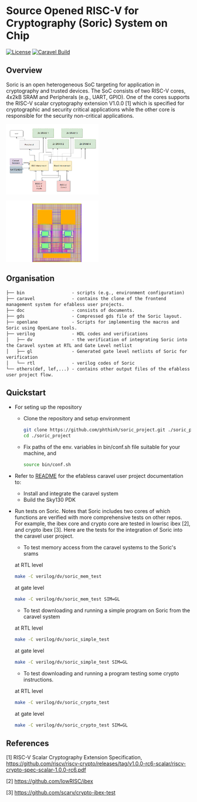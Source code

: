 # Source Opened RISC-V for Cryptography (Soric) System on Chip

[![License](https://img.shields.io/badge/License-Apache%202.0-blue.svg)](https://opensource.org/licenses/Apache-2.0) [![Caravel Build](https://github.com/efabless/caravel_project_example/actions/workflows/caravel_build.yml/badge.svg)](https://github.com/efabless/caravel_project_example/actions/workflows/caravel_build.yml)

<!--- -------------------------------------------------------------------- --->

## Overview
Soric is an open heterogeneous SoC targeting for application in cryptography and trusted devices. The SoC consists of two RISC-V cores, 4x2kB SRAM and Peripherals (e.g., UART, GPIO). One of the cores supports the RISC-V scalar cryptography extension V1.0.0 [1] which is specified for cryptographic and security critical applications while the other core is responsible for the security non-critical applications.

   <p align="left">
   <img src="./bin/soc.png" width="50%" height="50%">
   </p>

   <p align="left">
   <img src="./bin/soric.png" width="50%" height="50%">
   </p>

## Organisation

```
├── bin                  - scripts (e.g., environment configuration)
├── caravel              - contains the clone of the frontend management system for efabless user projects.
├── doc                  - consists of documents.
├── gds                  - Compressed gds file of the Soric layout.
├── openlane             - Scripts for implementing the macros and Soric using OpenLane tools.
├── verilog              - HDL codes and verifications
│   ├── dv               - the verification of integrating Soric into the Caravel system at RTL and Gate Level netlist
│   ├── gl               - Generated gate level netlists of Soric for verification
│   └── rtl              - verilog codes of Soric
└── others(def, lef,...) - contains other output files of the efabless user project flow.
```
## Quickstart

- For seting up the repository

  - Clone the repository and setup environment 
  
    ```sh
    git clone https://github.com/phthinh/soric_project.git ./soric_project
    cd ./soric_project
    ```
  
  - Fix paths of the env. variables in bin/conf.sh file suitable for your machine, and
  
    ```sh
    source bin/conf.sh   
    ```

- Refer to [README](docs/source/index.rst) for the efabless caravel user project documentation to:
  
  -  Install and integrate the caravel system
  -  Build the Sky130 PDK

- Run tests on Soric. Notes that Soric includes two cores of which functions are verified with more comprehensive tests on other repos. For example, the ibex core and crypto core are tested in lowrisc ibex [2], and crypto ibex [3]. Here are the tests for the integration of Soric into the caravel user project. 
  
  - To test memory access from the caravel systems to the Soric's srams
  
  at RTL level
  
  ```sh
  make -C verilog/dv/soric_mem_test
  ```
  
  at gate level

  ```sh
  make -C verilog/dv/soric_mem_test SIM=GL
  ```
  
  - To test downloading and running a simple program on Soric from the caravel system
  
  at RTL level
  
  ```sh
  make -C verilog/dv/soric_simple_test
  ```
  
  at gate level

  ```sh
  make -C verilog/dv/soric_simple_test SIM=GL
  ```
  
  - To test downloading and running a program testing some crypto instructions. 
  
  at RTL level
  
  ```sh
  make -C verilog/dv/soric_crypto_test
  ```
  
  at gate level

  ```sh
  make -C verilog/dv/soric_crypto_test SIM=GL
  ```

## References

[1] RISC-V Scalar Cryptography Extension Specification, https://github.com/riscv/riscv-crypto/releases/tag/v1.0.0-rc6-scalar/riscv-crypto-spec-scalar-1.0.0-rc6.pdf 

[2] https://github.com/lowRISC/ibex

[3] https://github.com/scarv/crypto-ibex-test
